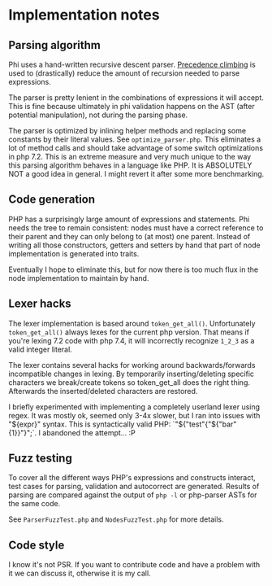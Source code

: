 # Implementation notes

## Parsing algorithm

Phi uses a hand-written recursive descent parser.
[Precedence climbing](https://eli.thegreenplace.net/2012/08/02/parsing-expressions-by-precedence-climbing)
is used to (drastically) reduce the amount of recursion needed to parse expressions.

The parser is pretty lenient in the combinations of expressions it will accept.
This is fine because ultimately in phi validation happens on the AST (after potential manipulation), not during the parsing phase.

The parser is optimized by inlining helper methods and replacing some constants by their literal values.
See `optimize_parser.php`.
This eliminates a lot of method calls and should take advantage of some switch optimizations in php 7.2.
This is an extreme measure and very much unique to the way this parsing algorithm behaves in a language like PHP.
It is ABSOLUTELY NOT a good idea in general. I might revert it after some more benchmarking.

## Code generation

PHP has a surprisingly large amount of expressions and statements.
Phi needs the tree to remain consistent: nodes must have a correct reference to their parent and they can only belong to (at most) one parent.
Instead of writing all those constructors, getters and setters by hand that part of node implementation is generated into traits.

Eventually I hope to eliminate this, but for now there is too much flux in the node implementation to maintain by hand.

## Lexer hacks

The lexer implementation is based around `token_get_all()`.
Unfortunately `token_get_all()` always lexes for the current php version.
That means if you're lexing 7.2 code with php 7.4, it will incorrectly recognize `1_2_3` as a valid integer literal.

The lexer contains several hacks for working around backwards/forwards incompatible changes in lexing.
By temporarily inserting/deleting specific characters we break/create tokens so token_get_all does the right thing.
Afterwards the inserted/deleted characters are restored.

I briefly experimented with implementing a completely userland lexer using regex.
It was mostly ok, seemed only 3-4x slower, but I ran into issues with "${expr}" syntax.
This is syntactically valid PHP: `"${"test"{"${"bar"{1}}"}";`.
I abandoned the attempt... :P

## Fuzz testing

To cover all the different ways PHP's expressions and constructs interact,
test cases for parsing, validation and autocorrect are generated.
Results of parsing are compared against the output of `php -l` or php-parser ASTs for the same code.

See `ParserFuzzTest.php` and `NodesFuzzTest.php` for more details.

## Code style

I know it's not PSR. If you want to contribute code and have a problem with it we can discuss it, otherwise it is my call.
